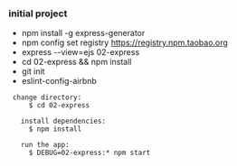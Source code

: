 ### initial project 
- npm install -g express-generator
- npm config set registry https://registry.npm.taobao.org
- express --view=ejs 02-express
- cd 02-express && npm install
- git init
- eslint-config-airbnb

```shell
 change directory:
     $ cd 02-express

   install dependencies:
     $ npm install

   run the app:
     $ DEBUG=02-express:* npm start
```